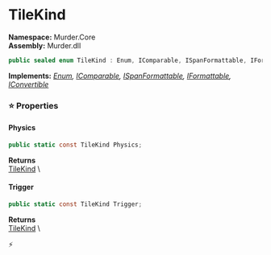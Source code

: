 # TileKind

**Namespace:** Murder.Core \
**Assembly:** Murder.dll

```csharp
public sealed enum TileKind : Enum, IComparable, ISpanFormattable, IFormattable, IConvertible
```

**Implements:** _[Enum](https://learn.microsoft.com/en-us/dotnet/api/System.Enum?view=net-7.0), [IComparable](https://learn.microsoft.com/en-us/dotnet/api/System.IComparable?view=net-7.0), [ISpanFormattable](https://learn.microsoft.com/en-us/dotnet/api/System.ISpanFormattable?view=net-7.0), [IFormattable](https://learn.microsoft.com/en-us/dotnet/api/System.IFormattable?view=net-7.0), [IConvertible](https://learn.microsoft.com/en-us/dotnet/api/System.IConvertible?view=net-7.0)_

### ⭐ Properties
#### Physics
```csharp
public static const TileKind Physics;
```

**Returns** \
[TileKind](../../Murder/Core/TileKind.html) \
#### Trigger
```csharp
public static const TileKind Trigger;
```

**Returns** \
[TileKind](../../Murder/Core/TileKind.html) \


⚡